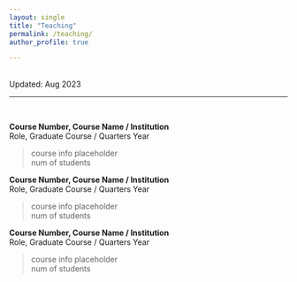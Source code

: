 ```yaml
---
layout: single
title: "Teaching"
permalink: /teaching/
author_profile: true

---
```

<br>
Updated: Aug 2023
<br>

------
<br>

**Course Number, Course Name / Institution** <br>
Role, Graduate Course / Quarters Year

> course info placeholder <br>
> num of students

**Course Number, Course Name / Institution** <br>
Role, Graduate Course / Quarters Year

> course info placeholder <br>
> num of students

**Course Number, Course Name / Institution** <br>
Role, Graduate Course / Quarters Year

> course info placeholder <br>
> num of students
